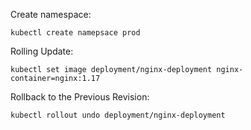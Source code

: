 Create namespace:
```
kubectl create namepsace prod
```
Rolling Update:
```
kubectl set image deployment/nginx-deployment nginx-container=nginx:1.17
```
Rollback to the Previous Revision:
```
kubectl rollout undo deployment/nginx-deployment
```
